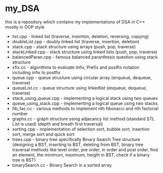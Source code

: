 # my_DSA
this is a repository which contains my implementations of DSA in C++ mostly in OOP style

* list.cpp - linked list (traverse, insertion, deletion, reversing, copying)
* doubleList.cpp - doubly linked list (traverse, insertion, deletion)
* stack.cpp - stack structure using arrays (push, pop, traverse)
* stackLinked.cpp - stack structure using linked lists (push, pop, traverse)
* balancedParan.cpp - famous balanced paranthesis question using stack structure
* xfix.cc - algorithms to evaluate Infix, Prefix and postfix notation including infix to postfix
* queue.cpp - queue structure using circular array (enqueue, dequeue, traverse)
* queueList.cc - queue structure using linkedlist (enqueue, dequeue, traverse)
* stack_using_queue.cpp - implementing a logical stack using two queues
* queue_using_stack.cpp - implementing a logical queue using two stacks
* fib_fac.cc - various methods to implement nth fibonacci and nth factorial number
* graphs.cc - graph structure using adjacancy list method (standard STL List is used) (depth and breath first traversal)
* sorting.cpp - implementation of selection sort, bubble sort, insertion sort, merge sort and quick sort
* trees.cpp - binary tree specifically Binary Search Tree structure (designing a BST, inserting to BST, deleting from BST, binary tree traversal methods like level order, pre order, in order and post order, find an element, the minimum, maximum, height in BST, check if a binary tree is BST)
* binarySearch.cc - Binary Search in a sorted array 
